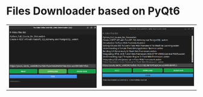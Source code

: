 # Files Downloader based on PyQt6


<table>
  <tr>
    <td><img src="../images/img_00.jpg" width="550"/></td>
    <td><img src="../images/img_01.jpg" width="580"/></td>
  </tr>
</table>
